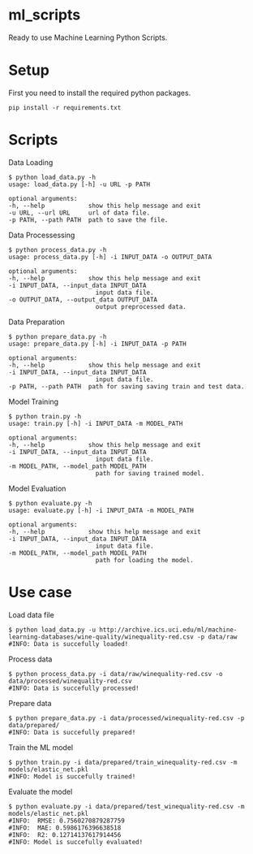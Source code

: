 # ml_scripts
Ready to use Machine Learning Python Scripts.

# Setup

First you need to install the required python packages.

    pip install -r requirements.txt

# Scripts
Data Loading 

    $ python load_data.py -h
    usage: load_data.py [-h] -u URL -p PATH

    optional arguments:
    -h, --help            show this help message and exit
    -u URL, --url URL     url of data file.
    -p PATH, --path PATH  path to save the file.

Data Processessing 

    $ python process_data.py -h
    usage: process_data.py [-h] -i INPUT_DATA -o OUTPUT_DATA

    optional arguments:
    -h, --help            show this help message and exit
    -i INPUT_DATA, --input_data INPUT_DATA
                            input data file.
    -o OUTPUT_DATA, --output_data OUTPUT_DATA
                            output preprocessed data.

Data Preparation 

    $ python prepare_data.py -h 
    usage: prepare_data.py [-h] -i INPUT_DATA -p PATH

    optional arguments:
    -h, --help            show this help message and exit
    -i INPUT_DATA, --input_data INPUT_DATA
                            input data file.
    -p PATH, --path PATH  path for saving saving train and test data.

Model Training

    $ python train.py -h        
    usage: train.py [-h] -i INPUT_DATA -m MODEL_PATH

    optional arguments:
    -h, --help            show this help message and exit
    -i INPUT_DATA, --input_data INPUT_DATA
                            input data file.
    -m MODEL_PATH, --model_path MODEL_PATH
                            path for saving trained model.

Model Evaluation

    $ python evaluate.py -h
    usage: evaluate.py [-h] -i INPUT_DATA -m MODEL_PATH

    optional arguments:
    -h, --help            show this help message and exit
    -i INPUT_DATA, --input_data INPUT_DATA
                            input data file.
    -m MODEL_PATH, --model_path MODEL_PATH
                            path for loading the model.


# Use case
Load data file 

    $ python load_data.py -u http://archive.ics.uci.edu/ml/machine-learning-databases/wine-quality/winequality-red.csv -p data/raw 
    #INFO: Data is succefully loaded!

Process data 

    $ python process_data.py -i data/raw/winequality-red.csv -o data/processed/winequality-red.csv
    #INFO: Data is succefully processed!

Prepare data 

    $ python prepare_data.py -i data/processed/winequality-red.csv -p data/prepared/
    #INFO: Data is succefully prepared!

Train the ML model

    $ python train.py -i data/prepared/train_winequality-red.csv -m models/elastic_net.pkl
    #INFO: Model is succefully trained!


Evaluate the model

    $ python evaluate.py -i data/prepared/test_winequality-red.csv -m models/elastic_net.pkl 
    #INFO:  RMSE: 0.7560270879287759
    #INFO:  MAE: 0.5986176396638518
    #INFO:  R2: 0.12714137617914456
    #INFO: Model is succefully evaluated!